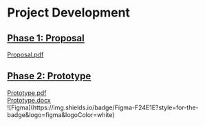 <h1>Project Development</h1>
<a href="https://github.com/MintedKitten/ReadMe/tree/main/Documents/Phase%201"><h2>Phase 1: Proposal</h2></a>
<a href="https://github.com/MintedKitten/ReadMe/blob/main/Documents/Phase%201/Project%20Proposal.pdf">Proposal.pdf</a>
<a href="https://github.com/MintedKitten/ReadMe/tree/main/Documents/Phase%202"><h2>Phase 2: Prototype</h2></a>
<a href="https://github.com/MintedKitten/ReadMe/blob/main/Documents/Phase%202/Read%20me%20Prototype.pdf">Prototype.pdf</a><br>
<a href="https://github.com/MintedKitten/ReadMe/blob/main/Documents/Phase%202/Read%20me%20Prototype.docx">Prototype.docx</a><br>
![Figma](https://img.shields.io/badge/Figma-F24E1E?style=for-the-badge&logo=figma&logoColor=white)

